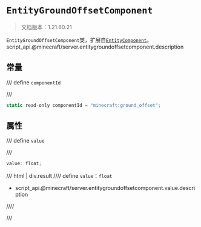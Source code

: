 # `EntityGroundOffsetComponent`

> 文档版本：1.21.60.21

`EntityGroundOffsetComponent`类，扩展自[`EntityComponent`](./entitycomponent.md)。script_api.@minecraft/server.entitygroundoffsetcomponent.description

## 常量

/// define
`componentId`


///

```js
static read-only componentId = "minecraft:ground_offset";
```


## 属性

/// define
`value`


///

```js
value: float;
```

/// html | div.result
//// define
`value`：`float`

- script_api.@minecraft/server.entitygroundoffsetcomponent.value.description


////

///

